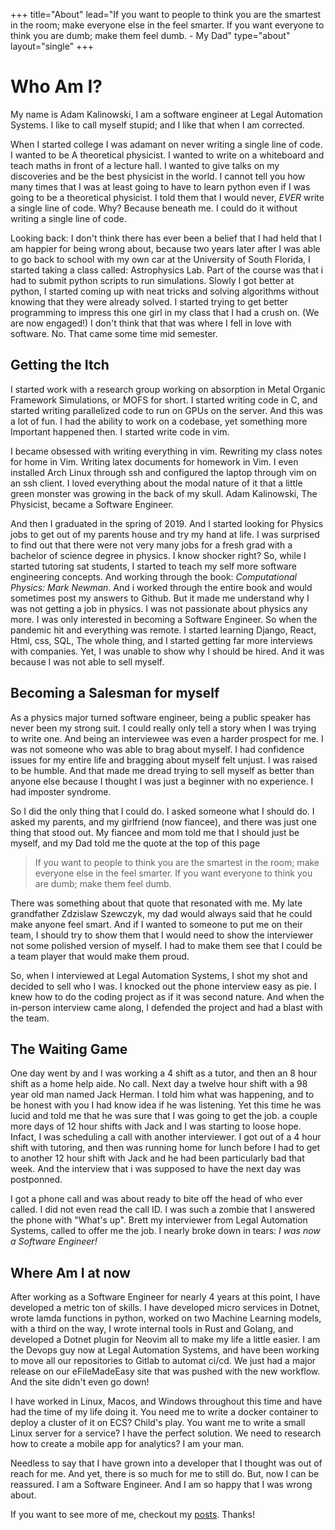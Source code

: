+++
title="About"
lead="If you want to people to think you are the smartest in the room; make everyone else in the feel smarter. If you want everyone to think you are dumb; make them feel dumb. - My Dad"
type="about"
layout="single"
+++

# Who Am I?
My name is Adam Kalinowski, I am a software engineer at Legal Automation Systems. I like to call myself stupid; and I like that when I am corrected. 

When I started college I was adamant on never writing a single line of code. I wanted to be A theoretical physicist. I wanted to write on a whiteboard and teach maths in front of a lecture hall. I wanted to give talks on my discoveries and be the best physicist in the world. I cannot tell you how many times that I was at least going to have to learn python even if I was going to be a theoretical physicist. I told them that I would never, *EVER* write a single line of code. Why? Because beneath me. I could do it without writing a single line of code.

Looking back: I don't think there has ever been a belief that I had held that I am happier for being wrong about, because two years later after I was able to go back to school with my own car at the University of South Florida, I started taking a class called: Astrophysics Lab. Part of the course was that i had to submit python scripts to run simulations. Slowly I got better at python, I started coming up with neat tricks and solving algorithms without knowing that they were already solved. I started trying to get better programming to impress this one girl in my class that I had a crush on. (We are now engaged!) I don't think that that was where I fell in love with software. No. That came some time mid semester. 

## Getting the Itch
I started work with a research group working on absorption in Metal Organic Framework Simulations, or MOFS for short. I started writing code in C, and started writing parallelized code to run on GPUs on the server. And this was a lot of fun. I had the ability to work on a codebase, yet something more Important happened then. I started write code in vim. 

I became obsessed with writing everything in vim. Rewriting my class notes for home in Vim. Writing latex documents for homework in Vim. I even installed Arch Linux through ssh and configured the laptop through vim on an ssh client. I loved everything about the modal nature of it that a little green monster was growing in the back of my skull. Adam Kalinowski, The Physicist, became a Software Engineer. 

And then I graduated in the spring of 2019. And I started looking for Physics jobs to get out of my parents house and try my hand at life. I was surprised to find out that there were not very many jobs for a fresh grad with a bachelor of science degree in physics. I know shocker right? So, while I started tutoring sat students, I started to teach my self more software engineering concepts. And working through the book: *Computational Physics: Mark Newman*. And i worked through the entire book and would sometimes post my answers to Github. But it made me understand why I was not getting a job in physics. I was not passionate about physics any more. I was only interested in becoming a Software Engineer. So when the pandemic hit and everything was remote. I started learning Django, React, Html, css, SQL, The whole thing, and I started getting far more interviews with companies. Yet, I was unable to show why I should be hired. And it was because I was not able to sell myself.

## Becoming a Salesman for myself

As a physics major turned software engineer, being a public speaker has never been my strong suit. I could really only tell a story when I was trying to write one. And being an interviewee was even a harder prospect for me. I was not someone who was able to brag about myself. I had confidence issues for my entire life and bragging about myself felt unjust. I was raised to be humble. And that made me dread trying to sell myself as better than anyone else because I thought I was just a beginner with no experience. I had imposter syndrome. 

So I did the only thing that I could do. I asked someone what I should do. I asked my parents, and my girlfriend (now fiancee), and there was just one thing that stood out. My fiancee and mom told me that I should just be myself, and my Dad told me the quote at the top of this page 

> If you want to people to think you are the smartest in the room; make everyone else in the feel smarter. If you want everyone to think you are dumb; make them feel dumb.

There was something about that quote that resonated with me. My late grandfather Zdzislaw Szewczyk, my dad would always said that he could make anyone feel smart. And if I wanted to someone to put me on their team, I should try to show them that I would need to show the interviewer not some polished version of myself. I had to make them see that I could be a team player that would make them proud. 

So, when I interviewed at Legal Automation Systems, I shot my shot and decided to sell who I was. I knocked out the phone interview easy as pie. I knew how to do the coding project as if it was second nature. And when the in-person interview came along, I defended the project and had a blast with the team. 

## The Waiting Game
One day went by and I was working a 4 shift as a tutor, and then an 8 hour shift as a home help aide. No call. Next day a twelve hour shift with a 98 year old man named Jack Herman. I told him what was happening, and to be honest with you I had know idea if he was listening. Yet this time he was lucid and told me that he was sure that I was going to get the job. a couple more days of 12 hour shifts with Jack and I was starting to loose hope. Infact, I was scheduling a call with another interviewer. I got out of a 4 hour shift with tutoring, and then was running home for lunch before I had to get to another 12 hour shift with Jack and he had been particularly bad that week. And the interview that i was supposed to have the next day was postponned. 

I got a phone call and was about ready to bite off the head of who ever called. I did not even read the call ID. I was such a zombie that I answered the phone with "What's up". Brett my interviewer from Legal Automation Systems, called to offer me the job. I nearly broke down in tears: *I was now a Software Engineer!*

## Where Am I at now 

After working as a Software Engineer for nearly 4 years at this point, I have developed a metric ton of skills. I have developed micro services in Dotnet, wrote lamda functions in python, worked on two Machine Learning models, with a third on the way, I wrote internal tools in Rust and Golang, and developed a Dotnet plugin for Neovim all to make my life a little easier. I am the Devops guy now at Legal Automation Systems, and have been working to move all our repositories to Gitlab to automat ci/cd. We just had a major release on our eFileMadeEasy site that was pushed with the new workflow. And the site didn't even go down! 

I have worked in Linux, Macos, and Windows throughout this time and have had the time of my life doing it. You need me to write a docker container to deploy a cluster of it on ECS? Child's play. You want me to write a small Linux server for a service? I have the perfect solution. We need to research how to create a mobile app for analytics? I am your man. 

Needless to say that I have grown into a developer that I thought was out of reach for me. And yet, there is so much for me to still do. But, now I can be reassured. I am a Software Engineer. And I am so happy that I was wrong about.


If you want to see more of me, checkout my [posts](/posts). Thanks!
